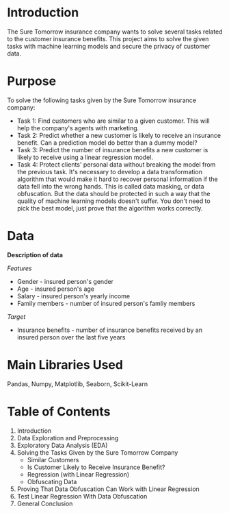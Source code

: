 # Introduction
The Sure Tomorrow insurance company wants to solve several tasks related to the customer insurance benefits. This project aims to solve the given tasks with machine learning models and secure the privacy of customer data.

# Purpose
To solve the following tasks given by the Sure Tomorrow insurance company:

- Task 1: Find customers who are similar to a given customer. This will help the company's agents with marketing.
- Task 2: Predict whether a new customer is likely to receive an insurance benefit. Can a prediction model do better than a dummy model?
- Task 3: Predict the number of insurance benefits a new customer is likely to receive using a linear regression model.
- Task 4: Protect clients' personal data without breaking the model from the previous task. It's necessary to develop a data transformation algorithm that would make it hard to recover personal information if the data fell into the wrong hands. This is called data masking, or data obfuscation. But the data should be protected in such a way that the quality of machine learning models doesn't suffer. You don't need to pick the best model, just prove that the algorithm works correctly.
 
# Data
**Description of data**

*Features*

- Gender -  insured person's gender
- Age -  insured person's age
- Salary -  insured person's yearly income
- Family members -  number of insured person's famliy members

*Target*
- Insurance benefits - number of insurance benefits received by an insured person over the last five years

# Main Libraries Used
Pandas, Numpy, Matplotlib, Seaborn, Scikit-Learn

# Table of Contents
1. Introduction
2. Data Exploration and Preprocessing
3. Exploratory Data Analysis (EDA)
4. Solving the Tasks Given by the Sure Tomorrow Company
   - Similar Customers
   - Is Customer Likely to Receive Insurance Benefit?
   - Regression (with Linear Regression)
   - Obfuscating Data
5. Proving That Data Obfuscation Can Work with Linear Regression
6. Test Linear Regression With Data Obfuscation
7. General Conclusion
